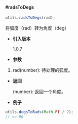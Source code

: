 #### #radsToDegs

```javascript
utils.radsToDegs(rad);
```

将弧度（rad）转为角度（deg）

- **引入版本**

    1.0.7

- **参数**

1. rad(number): 待处理的弧度。

- **返回**

    (number): 返回一个角度。

- **例子**

```javascript
utils.degsToRads(Math.PI / 2);
// => 90
```
